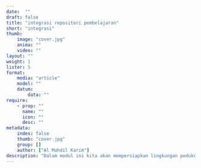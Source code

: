 ```yaml
---
date:  ""
draft: false
title: "integrasi repositori pembelajaran"
short: "integrasi"
thumb:
    image: "cover.jpg"
    anima: ""
    video: ""
layout: ""
weight: 1
lister: 5
format:
    media: "article"
    model: ""
    datum:
        data: ""
require:
    - prop: ""
      name: ""
      icon: ""
      desc: ""
metadata:
    index: false
    thumb: "cover.jpg"
    group: []
    author: ["Al Muhdil Karim"]
description: "Dalam modul ini kita akan mempersiapkan lingkungan pedukung dan langkah otomasi pembelajaran."
---
```

